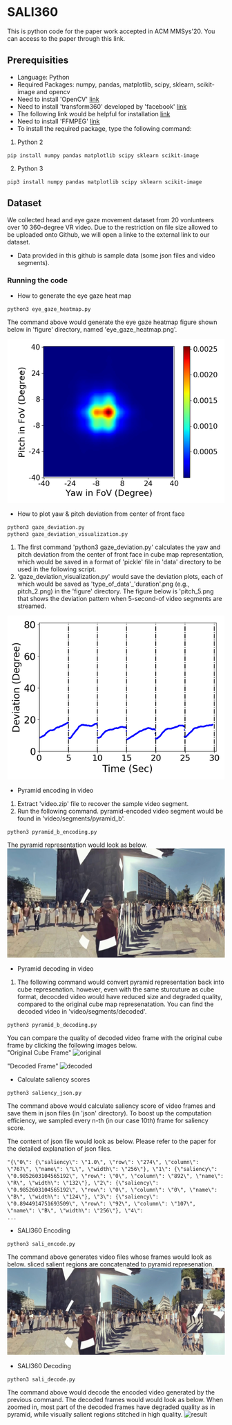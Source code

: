 # SALI360
This is python code for the paper work accepted in ACM MMSys'20. You can access to the paper through this link.

## Prerequisities
- Language: Python
- Required Packages: numpy, pandas, matplotlib, scipy, sklearn, scikit-image and opencv
- Need to install 'OpenCV' [link](https://www.pyimagesearch.com/2016/10/24/ubuntu-16-04-how-to-install-opencv/)
- Need to install 'transform360' developed by 'facebook' [link](https://github.com/facebook/transform360)
- The following link would be helpful for installation [link](https://github.com/facebook/transform360/issues/56)
- Need to install 'FFMPEG' [link](https://www.ffmpeg.org/download.html)
- To install the required package, type the following command:

1) Python 2
```
pip install numpy pandas matplotlib scipy sklearn scikit-image
```
2) Python 3
```
pip3 install numpy pandas matplotlib scipy sklearn scikit-image
```

## Dataset
We collected head and eye gaze movement dataset from 20 vonlunteers over 10 360-degree VR video. Due to the restriction on file size allowed to be uploaded onto Github, we will open a linke to the external link to our dataset.
- Data provided in this github is sample data (some json files and video segments). 


### Running the code
- How to generate the eye gaze heat map
```
python3 eye_gaze_heatmap.py
```
The command above would generate the eye gaze heatmap figure shown below in 'figure' directory, named 'eye_gaze_heatmap.png'. 

![Data Filter](figure/eye_gaze_heatmap.png)

- How to plot yaw & pitch deviation from center of front face 
```
python3 gaze_deviation.py
python3 gaze_deviation_visualization.py
```
1. The first command 'python3 gaze_deviation.py' calculates the yaw and pitch deviation from the center of front face in cube map representation, which would be saved in a format of 'pickle' file in 'data' directory to be used in the following script. 
2. 'gaze_deviation_visualization.py' would save the deviation plots, each of which would be saved as 'type_of_data'_'duration'.png (e.g., pitch_2.png) in the 'figure' directory. The figure below is 'pitch_5.png that shows the deviation pattern when 5-second-of video segments are streamed. 

![Interpolation](figure/pitch_5.png)

- Pyramid encoding in video
1. Extract 'video.zip' file to recover the sample video segment.
2. Run the following command. pyramid-encoded video segment would be found in 'video/segments/pyramid_b'. 
```
python3 pyramid_b_encoding.py
```
The pyramid representation would look as below.
![pyramid](figure/pyra_b.png)

- Pyramid decoding in video
1. The following command would convert pyramid representation back into cube represenation. however, even with the same sturcuture as cube format, decocded video would have reduced size and degraded quality, compared to the original cube map represenatation. You can find the decoded video in 'video/segments/decoded'.
```
python3 pyramid_b_decoding.py
```
You can compare the quality of decoded video frame with the original cube frame by clicking the following images below. <br/>
"Original Cube Frame"
![original](figure/cube.png)

"Decoded Frame"
![decoded](figure/decoded.png)

- Calculate saliency scores
```
python3 saliency_json.py
```
The command above would calculate saliency score of video frames and save them in json files (in 'json' directory). To boost up the computation efficiency, we sampled every n-th (in our case 10th) frame for saliency score. <br/>

The content of json file would look as below. Please refer to the paper for the detailed explanation of json files.
```
"{\"0\": {\"saliency\": \"1.0\", \"row\": \"274\", \"column\": \"767\", \"name\": \"L\", \"width\": \"256\"}, \"1\": {\"saliency\": \"0.9852603104565192\", \"row\": \"0\", \"column\": \"892\", \"name\": \"R\", \"width\": \"132\"}, \"2\": {\"saliency\": \"0.9852603104565192\", \"row\": \"0\", \"column\": \"0\", \"name\": \"B\", \"width\": \"124\"}, \"3\": {\"saliency\": \"0.8944914751693509\", \"row\": \"92\", \"column\": \"107\", \"name\": \"B\", \"width\": \"256\"}, \"4\": 
...
```
- SALI360 Encoding
```
python3 sali_encode.py
```
The command above generates video files whose frames would look as below. sliced salient regions are concatenated to pyramid represenation.
![result](figure/result.png)


- SALI360 Decoding
```
python3 sali_decode.py
```
The command above would decode the encoded video generated by the previous command. The decoded frames would would look as below. When zoomed in, most part of the decoded frames have degraded quality as in pyramid, while visually salient regions stitched in high quality.
![result](figure/sali_decoded.png)
